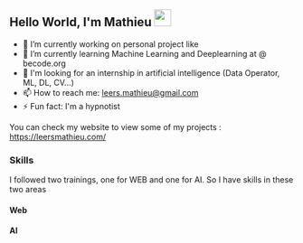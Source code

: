## Hello World, I'm Mathieu <img src="https://raw.githubusercontent.com/MartinHeinz/MartinHeinz/master/wave.gif" width="30px">

- 🔭 I’m currently working on personal project like 
- 🌱 I’m currently learning Machine Learning and Deeplearning at @ becode.org
- 👯 I'm looking for an internship in artificial intelligence (Data Operator, ML, DL, CV...)
- 📫 How to reach me: leers.mathieu@gmail.com
- ⚡ Fun fact: I'm a hypnotist

You can check my website to view some of my projects : https://leersmathieu.com/

### Skills

I followed two trainings, one for WEB and one for AI. So I have skills in these two areas

#### Web 

#### AI
